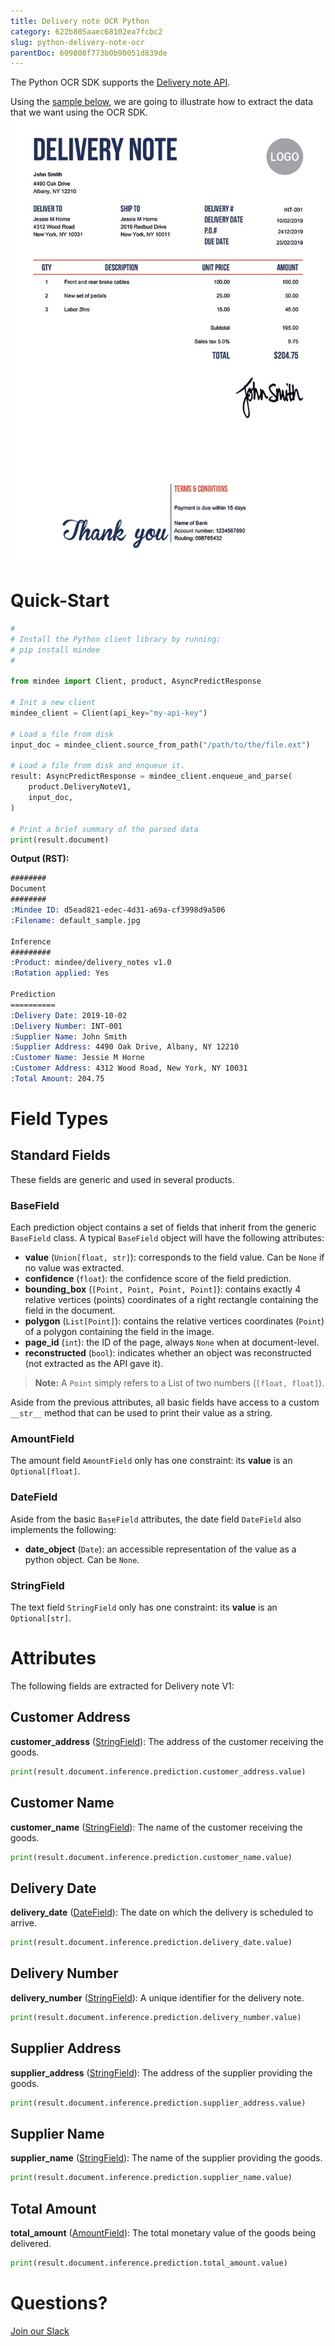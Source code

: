 ```yaml
---
title: Delivery note OCR Python
category: 622b805aaec68102ea7fcbc2
slug: python-delivery-note-ocr
parentDoc: 609808f773b0b90051d839de
---
```

The Python OCR SDK supports the [Delivery note API](https://platform.mindee.com/mindee/delivery_notes).

Using the [sample below](https://github.com/mindee/client-lib-test-data/blob/main/products/delivery_notes/default_sample.jpg), we are going to illustrate how to extract the data that we want using the OCR SDK.
![Delivery note sample](https://github.com/mindee/client-lib-test-data/blob/main/products/delivery_notes/default_sample.jpg?raw=true)

# Quick-Start
```py
#
# Install the Python client library by running:
# pip install mindee
#

from mindee import Client, product, AsyncPredictResponse

# Init a new client
mindee_client = Client(api_key="my-api-key")

# Load a file from disk
input_doc = mindee_client.source_from_path("/path/to/the/file.ext")

# Load a file from disk and enqueue it.
result: AsyncPredictResponse = mindee_client.enqueue_and_parse(
    product.DeliveryNoteV1,
    input_doc,
)

# Print a brief summary of the parsed data
print(result.document)

```

**Output (RST):**
```rst
########
Document
########
:Mindee ID: d5ead821-edec-4d31-a69a-cf3998d9a506
:Filename: default_sample.jpg

Inference
#########
:Product: mindee/delivery_notes v1.0
:Rotation applied: Yes

Prediction
==========
:Delivery Date: 2019-10-02
:Delivery Number: INT-001
:Supplier Name: John Smith
:Supplier Address: 4490 Oak Drive, Albany, NY 12210
:Customer Name: Jessie M Horne
:Customer Address: 4312 Wood Road, New York, NY 10031
:Total Amount: 204.75
```

# Field Types
## Standard Fields
These fields are generic and used in several products.

### BaseField
Each prediction object contains a set of fields that inherit from the generic `BaseField` class.
A typical `BaseField` object will have the following attributes:

* **value** (`Union[float, str]`): corresponds to the field value. Can be `None` if no value was extracted.
* **confidence** (`float`): the confidence score of the field prediction.
* **bounding_box** (`[Point, Point, Point, Point]`): contains exactly 4 relative vertices (points) coordinates of a right rectangle containing the field in the document.
* **polygon** (`List[Point]`): contains the relative vertices coordinates (`Point`) of a polygon containing the field in the image.
* **page_id** (`int`): the ID of the page, always `None` when at document-level.
* **reconstructed** (`bool`): indicates whether an object was reconstructed (not extracted as the API gave it).

> **Note:** A `Point` simply refers to a List of two numbers (`[float, float]`).


Aside from the previous attributes, all basic fields have access to a custom `__str__` method that can be used to print their value as a string.


### AmountField
The amount field `AmountField` only has one constraint: its **value** is an `Optional[float]`.

### DateField
Aside from the basic `BaseField` attributes, the date field `DateField` also implements the following: 

* **date_object** (`Date`): an accessible representation of the value as a python object. Can be `None`.

### StringField
The text field `StringField` only has one constraint: its **value** is an `Optional[str]`.

# Attributes
The following fields are extracted for Delivery note V1:

## Customer Address
**customer_address** ([StringField](#stringfield)): The address of the customer receiving the goods.

```py
print(result.document.inference.prediction.customer_address.value)
```

## Customer Name
**customer_name** ([StringField](#stringfield)): The name of the customer receiving the goods.

```py
print(result.document.inference.prediction.customer_name.value)
```

## Delivery Date
**delivery_date** ([DateField](#datefield)): The date on which the delivery is scheduled to arrive.

```py
print(result.document.inference.prediction.delivery_date.value)
```

## Delivery Number
**delivery_number** ([StringField](#stringfield)): A unique identifier for the delivery note.

```py
print(result.document.inference.prediction.delivery_number.value)
```

## Supplier Address
**supplier_address** ([StringField](#stringfield)): The address of the supplier providing the goods.

```py
print(result.document.inference.prediction.supplier_address.value)
```

## Supplier Name
**supplier_name** ([StringField](#stringfield)): The name of the supplier providing the goods.

```py
print(result.document.inference.prediction.supplier_name.value)
```

## Total Amount
**total_amount** ([AmountField](#amountfield)): The total monetary value of the goods being delivered.

```py
print(result.document.inference.prediction.total_amount.value)
```

# Questions?
[Join our Slack](https://join.slack.com/t/mindee-community/shared_invite/zt-2d0ds7dtz-DPAF81ZqTy20chsYpQBW5g)
